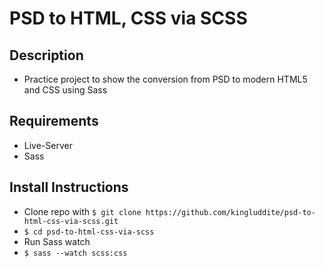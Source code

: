 # PSD to HTML, CSS via SCSS
## Description
* Practice project to show the conversion from PSD to modern HTML5 and CSS
  using Sass

## Requirements
* Live-Server
* Sass

## Install Instructions
* Clone repo with `$ git clone https://github.com/kingluddite/psd-to-html-css-via-scss.git`
* `$ cd psd-to-html-css-via-scss`
* Run Sass watch
* `$ sass --watch scss:css`



